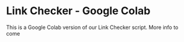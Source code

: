 # Link Checker - Google Colab
This is a Google Colab version of our Link Checker script. More info to come
